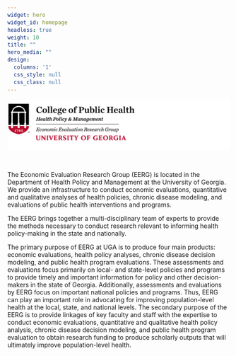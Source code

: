 ```yaml
---
widget: hero
widget_id: homepage
headless: true
weight: 10
title: ""
hero_media: ""
design:
  columns: '1'
  css_style: null
  css_class: null
---
```

![](uga_cph_eerg.png)

<br>

The Economic Evaluation Research Group (EERG) is located in the Department of Health Policy and Management at the University of Georgia. We provide an infrastructure to conduct economic evaluations, quantitative and qualitative analyses of health policies, chronic disease modeling, and evaluations of public health interventions and programs.

The EERG brings together a multi-disciplinary team of experts to provide the methods necessary to conduct research relevant to informing health policy-making in the state and nationally.

The primary purpose of EERG at UGA is to produce four main products: economic evaluations, health policy analyses, chronic disease decision modeling, and public health program evaluations. These assessments and evaluations focus primarily on local- and state-level policies and programs to provide timely and important information for policy and other decision-makers in the state of Georgia. Additionally, assessments and evaluations by EERG focus on important national policies and programs. Thus, EERG can play an important role in advocating for improving population-level health at the local, state, and national levels. The secondary purpose of the EERG is to provide linkages of key faculty and staff with the expertise to conduct economic evaluations, quantitative and qualitative health policy analysis, chronic disease decision modeling, and public health program evaluation to obtain research funding to produce scholarly outputs that will ultimately improve population-level health.
